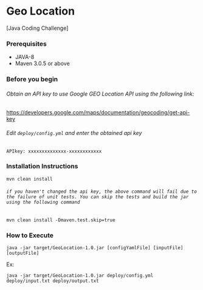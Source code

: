 # Geo Location

[Java Coding Challenge]

### Prerequisites

* JAVA-8
* Maven 3.0.5 or above

### Before you begin

###### Obtain an API key to use Google GEO Location API using the following link:
https://developers.google.com/maps/documentation/geocoding/get-api-key
###### Edit `deploy/config.yml` and enter the obtained api key

` APIkey: xxxxxxxxxxxxxx-xxxxxxxxxxxx `

### Installation Instructions

```
mvn clean install
```

###### `if you haven't changed the api key, the above command will fail due to the failure of unit tests. You can skip the tests and build the jar using the following command`

```
mvn clean install -Dmaven.test.skip=true
```

### How to Execute

```
java -jar target/GeoLocation-1.0.jar [configYamlFile] [inputFile] [outputFile]
```

Ex:

```
java -jar target/GeoLocation-1.0.jar deploy/config.yml deploy/input.txt deploy/output.txt
```